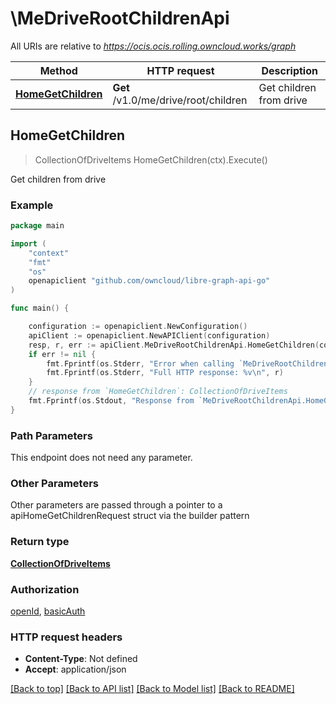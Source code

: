 # \MeDriveRootChildrenApi

All URIs are relative to *https://ocis.ocis.rolling.owncloud.works/graph*

Method | HTTP request | Description
------------- | ------------- | -------------
[**HomeGetChildren**](MeDriveRootChildrenApi.md#HomeGetChildren) | **Get** /v1.0/me/drive/root/children | Get children from drive



## HomeGetChildren

> CollectionOfDriveItems HomeGetChildren(ctx).Execute()

Get children from drive

### Example

```go
package main

import (
	"context"
	"fmt"
	"os"
	openapiclient "github.com/owncloud/libre-graph-api-go"
)

func main() {

	configuration := openapiclient.NewConfiguration()
	apiClient := openapiclient.NewAPIClient(configuration)
	resp, r, err := apiClient.MeDriveRootChildrenApi.HomeGetChildren(context.Background()).Execute()
	if err != nil {
		fmt.Fprintf(os.Stderr, "Error when calling `MeDriveRootChildrenApi.HomeGetChildren``: %v\n", err)
		fmt.Fprintf(os.Stderr, "Full HTTP response: %v\n", r)
	}
	// response from `HomeGetChildren`: CollectionOfDriveItems
	fmt.Fprintf(os.Stdout, "Response from `MeDriveRootChildrenApi.HomeGetChildren`: %v\n", resp)
}
```

### Path Parameters

This endpoint does not need any parameter.

### Other Parameters

Other parameters are passed through a pointer to a apiHomeGetChildrenRequest struct via the builder pattern


### Return type

[**CollectionOfDriveItems**](CollectionOfDriveItems.md)

### Authorization

[openId](../README.md#openId), [basicAuth](../README.md#basicAuth)

### HTTP request headers

- **Content-Type**: Not defined
- **Accept**: application/json

[[Back to top]](#) [[Back to API list]](../README.md#documentation-for-api-endpoints)
[[Back to Model list]](../README.md#documentation-for-models)
[[Back to README]](../README.md)


